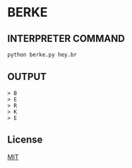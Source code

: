 # BERKE

## INTERPRETER COMMAND
```bash
python berke.py hey.br
```

## OUTPUT
```
> B
> E
> R
> K
> E
```

## License
[MIT](https://choosealicense.com/licenses/mit/)
